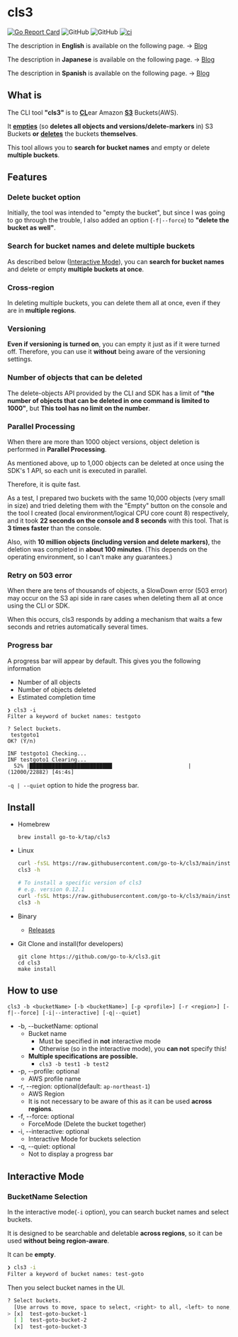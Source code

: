 # cls3

[![Go Report Card](https://goreportcard.com/badge/github.com/go-to-k/cls3)](https://goreportcard.com/report/github.com/go-to-k/cls3) ![GitHub](https://img.shields.io/github/license/go-to-k/cls3) ![GitHub](https://img.shields.io/github/v/release/go-to-k/cls3) [![ci](https://github.com/go-to-k/cls3/actions/workflows/ci.yml/badge.svg)](https://github.com/go-to-k/cls3/actions/workflows/ci.yml)

The description in **English** is available on the following page. -> [Blog](https://dev.to/aws-builders/tool-for-fast-deletion-and-emptying-of-s3-buckets-versioning-supported-6dn)

The description in **Japanese** is available on the following page. -> [Blog](https://go-to-k.hatenablog.com/entry/cls3)

The description in **Spanish** is available on the following page. -> [Blog](https://dev.to/aws-espanol/cls3-busqueda-y-eliminacion-masiva-de-buckets-s3-1gb)

## What is

The CLI tool **"cls3"** is to <ins>**CL**</ins>ear Amazon <ins>**S3**</ins> Buckets(AWS).

It <ins>**empties**</ins> (so **deletes all objects and versions/delete-markers** in) S3 Buckets **or** <ins>**deletes**</ins> the buckets **themselves**.

This tool allows you to **search for bucket names** and empty or delete **multiple buckets**.

## Features

### Delete bucket option

Initially, the tool was intended to "empty the bucket", but since I was going to go through the trouble, I also added an option (`-f|--force`) to **"delete the bucket as well"**.

### Search for bucket names and delete multiple buckets

As described below ([Interactive Mode](#interactive-mode)), you can **search for bucket names** and delete or empty **multiple buckets at once**.

### Cross-region

In deleting multiple buckets, you can delete them all at once, even if they are in **multiple regions**.

### Versioning

**Even if versioning is turned on**, you can empty it just as if it were turned off. Therefore, you can use it **without** being aware of the versioning settings.

### Number of objects that can be deleted

The delete-objects API provided by the CLI and SDK has a limit of **"the number of objects that can be deleted in one command is limited to 1000"**, but **This tool has no limit on the number**.

### Parallel Processing

When there are more than 1000 object versions, object deletion is performed in **Parallel Processing**.

As mentioned above, up to 1,000 objects can be deleted at once using the SDK's 1 API, so each unit is executed in parallel.

Therefore, it is quite fast.

As a test, I prepared two buckets with the same 10,000 objects (very small in size) and tried deleting them with the "Empty" button on the console and the tool I created (local environment/logical CPU core count 8) respectively, and it took **22 seconds on the console and 8 seconds** with this tool. That is **3 times faster** than the console.

Also, with **10 million objects (including version and delete markers)**, the deletion was completed in **about 100 minutes**. (This depends on the operating environment, so I can't make any guarantees.)

### Retry on 503 error

When there are tens of thousands of objects, a SlowDown error (503 error) may occur on the S3 api side in rare cases when deleting them all at once using the CLI or SDK.

When this occurs, cls3 responds by adding a mechanism that waits a few seconds and retries automatically several times.

### Progress bar

A progress bar will appear by default. This gives you the following information

- Number of all objects
- Number of objects deleted
- Estimated completion time

```
❯ cls3 -i
Filter a keyword of bucket names: testgoto

? Select buckets.
 testgoto1
OK? (Y/n)

INF testgoto1 Checking...
INF testgoto1 Clearing...
  52% |██████████████████████████                        | (12000/22882) [4s:4s]
```

`-q | --quiet` option to hide the progress bar.

## Install

- Homebrew
  ```
  brew install go-to-k/tap/cls3
  ```
- Linux
  ```bash
  curl -fsSL https://raw.githubusercontent.com/go-to-k/cls3/main/install.sh | sh
  cls3 -h

  # To install a specific version of cls3 
  # e.g. version 0.12.1
  curl -fsSL https://raw.githubusercontent.com/go-to-k/cls3/main/install.sh | sh -s "v0.12.1"
  cls3 -h
  ```

- Binary
  - [Releases](https://github.com/go-to-k/cls3/releases)
- Git Clone and install(for developers)
  ```
  git clone https://github.com/go-to-k/cls3.git
  cd cls3
  make install
  ```

## How to use
  ```
  cls3 -b <bucketName> [-b <bucketName>] [-p <profile>] [-r <region>] [-f|--force] [-i|--interactive] [-q|--quiet]
  ```

- -b, --bucketName: optional
  - Bucket name
    - Must be specified in **not** interactive mode
    - Otherwise (so in the interactive mode), you **can not** specify this!
  - **Multiple specifications are possible.**
    - `cls3 -b test1 -b test2`
- -p, --profile: optional
  - AWS profile name
- -r, --region: optional(default: `ap-northeast-1`)
  - AWS Region
  - It is not necessary to be aware of this as it can be used **across regions**.
- -f, --force: optional
  - ForceMode (Delete the bucket together)
- -i, --interactive: optional
  - Interactive Mode for buckets selection
- -q, --quiet: optional
  - Not to display a progress bar

## Interactive Mode

### BucketName Selection

In the interactive mode(`-i` option), you can search bucket names and select buckets.

It is designed to be searchable and deletable **across regions**, so it can be used **without being region-aware**.

It can be **empty**.

```sh
❯ cls3 -i
Filter a keyword of bucket names: test-goto
```

Then you select bucket names in the UI.

```sh
? Select buckets.
  [Use arrows to move, space to select, <right> to all, <left> to none, type to filter]
> [x]  test-goto-bucket-1
  [ ]  test-goto-bucket-2
  [x]  test-goto-bucket-3
```
